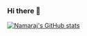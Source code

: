 ### Hi there 👋

[![Namaraj's GitHub stats](https://github-readme-stats.vercel.app/api?username=namarajk)](https://github.com/namarajk/github-readme-stats)
<!--
**namarajk/namarajk** is a ✨ _special_ ✨ repository because its `README.md` (this file) appears on your GitHub profile.


Here are some ideas to get you started:

- 🔭 I’m currently working on ...
- 🌱 I’m currently learning ...
- 👯 I’m looking to collaborate on ...
- 🤔 I’m looking for help with ...
- 💬 Ask me about ...
- 📫 How to reach me: ...
- 😄 Pronouns: ...
- ⚡ Fun fact: ...
-->
